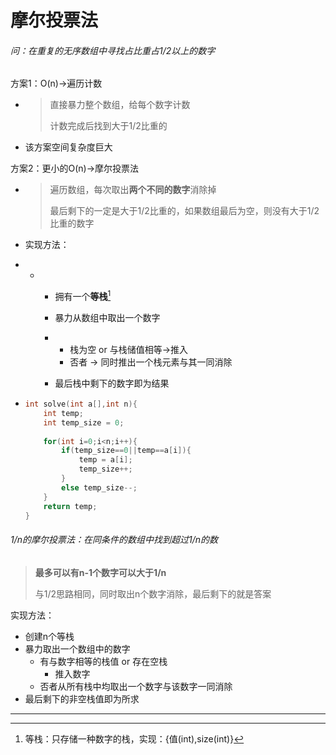 # 摩尔投票法

###### 问：在重复的无序数组中寻找占比重占1/2以上的数字

方案1：O(n)->遍历计数

- > 直接暴力整个数组，给每个数字计数
  >
  > 计数完成后找到大于1/2比重的

- 该方案空间复杂度巨大



方案2：更小的O(n)->摩尔投票法

- > 遍历数组，每次取出**两个不同的数字**消除掉
  >
  > 最后剩下的一定是大于1/2比重的，如果数组最后为空，则没有大于1/2比重的数字

- 实现方法：

- - - 拥有一个**等栈**[^1]

    - 暴力从数组中取出一个数字

    - - 栈为空 or 与栈储值相等->推入
      - 否者 -> 同时推出一个栈元素与其一同消除

    - 最后栈中剩下的数字即为结果

- ```c++
  int solve(int a[],int n){
      int temp;
      int temp_size = 0;
      
      for(int i=0;i<n;i++){
          if(temp_size==0||temp==a[i]){
              temp = a[i];
              temp_size++;
          }
          else temp_size--;
      }
      return temp;
  }
  ```





######  1/n的摩尔投票法：在同条件的数组中找到超过1/n的数

> **最多可以有n-1个数字可以大于1/n**
>
> 与1/2思路相同，同时取出n个数字消除，最后剩下的就是答案

实现方法：

* 创建n个等栈
* 暴力取出一个数组中的数字
  * 有与数字相等的栈值 or 存在空栈
    * 推入数字
  * 否者从所有栈中均取出一个数字与该数字一同消除
* 最后剩下的非空栈值即为所求



---

[^1]:等栈：只存储一种数字的栈，实现：{值(int),size(int)}